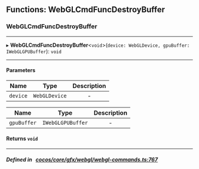 ## Functions: WebGLCmdFuncDestroyBuffer

### WebGLCmdFuncDestroyBuffer


___
▸ **WebGLCmdFuncDestroyBuffer**<`void`\>(`device: WebGLDevice, gpuBuffer: IWebGLGPUBuffer`): `void`
___


#### Parameters

| Name | Type | Description |
| :------: | :------: | :------: |
| `device` | `WebGLDevice` | - |

| Name | Type | Description |
| :------: | :------: | :------: |
| `gpuBuffer` | `IWebGLGPUBuffer` | - |


#### Returns `void` 
___


##### Defined in &nbsp;   [cocos/core/gfx/webgl/webgl-commands.ts:767](https://github.com/cocos-creator/engine/blob/c7bf6b8a9/cocos/core/gfx/webgl/webgl-commands.ts#L767)&nbsp;
